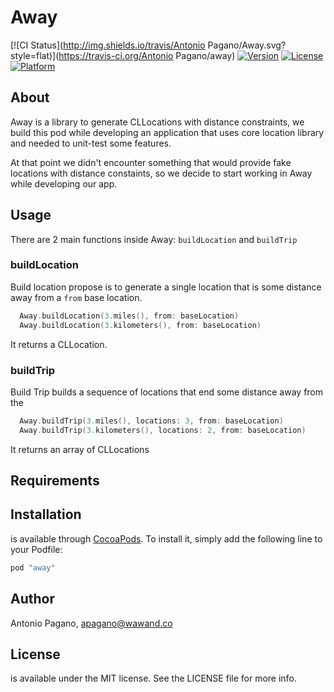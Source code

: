 # Away

[![CI Status](http://img.shields.io/travis/Antonio Pagano/Away.svg?style=flat)](https://travis-ci.org/Antonio Pagano/away)
[![Version](https://img.shields.io/cocoapods/v/Away.svg?style=flat)](http://cocoapods.org/pods/)
[![License](https://img.shields.io/cocoapods/l/Away.svg?style=flat)](http://cocoapods.org/pods/)
[![Platform](https://img.shields.io/cocoapods/p/Away.svg?style=flat)](http://cocoapods.org/pods/)

## About

Away is a library to generate CLLocations with distance constraints, we build this pod while developing an application that uses core location library and needed to unit-test some features.

At that point we didn't encounter something that would provide fake locations with distance constaints, so we decide to start working in Away while developing our app.

## Usage

There are 2 main functions inside Away: `buildLocation` and `buildTrip`

### buildLocation

Build location propose is to generate a single location that is some distance away from a `from` base location.

```Swift
  Away.buildLocation(3.miles(), from: baseLocation)
  Away.buildLocation(3.kilometers(), from: baseLocation)
```

It returns a CLLocation.

### buildTrip

Build Trip builds a sequence of locations that end some distance away from the

```Swift
  Away.buildTrip(3.miles(), locations: 3, from: baseLocation)
  Away.buildTrip(3.kilometers(), locations: 2, from: baseLocation)
```

It returns an array of CLLocations


## Requirements

## Installation

 is available through [CocoaPods](http://cocoapods.org). To install
it, simply add the following line to your Podfile:

```ruby
pod "away"
```

## Author

Antonio Pagano, apagano@wawand.co

## License

 is available under the MIT license. See the LICENSE file for more info.
